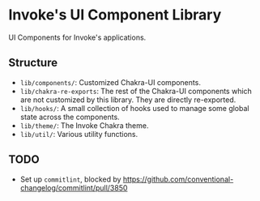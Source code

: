 # Invoke's UI Component Library

UI Components for Invoke's applications.

## Structure

- `lib/components/`: Customized Chakra-UI components.
- `lib/chakra-re-exports`: The rest of the Chakra-UI components which are not customized by this library. They are directly re-exported.
- `lib/hooks/`: A small collection of hooks used to manage some global state across the components.
- `lib/theme/`: The Invoke Chakra theme.
- `lib/util/`: Various utility functions.

## TODO

- Set up `commitlint`, blocked by <https://github.com/conventional-changelog/commitlint/pull/3850>
